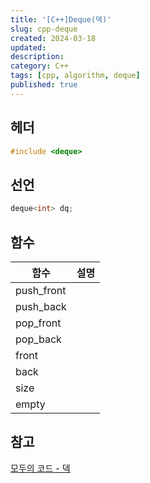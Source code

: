 ```yaml
---
title: '[C++]Deque(덱)'
slug: cpp-deque
created: 2024-03-18
updated:
description:
category: C++
tags: [cpp, algorithm, deque]
published: true
---
```


## 헤더

```cpp
#include <deque>
```

## 선언

```cpp
deque<int> dq;
```

## 함수

| 함수       | 설명 |
| ---------- | ---- |
| push_front |      |
| push_back  |      |
| pop_front  |      |
| pop_back   |      |
| front      |      |
| back       |      |
| size       |      |
| empty      |      |

## 참고

[모두의 코드 - 덱][1]

[1]: https://modoocode.com/176
